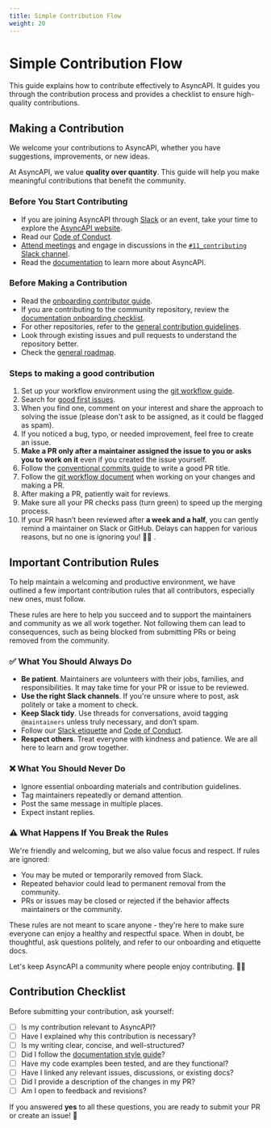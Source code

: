 ```yaml
---
title: Simple Contribution Flow
weight: 20
---
```


# Simple Contribution Flow
This guide explains how to contribute effectively to AsyncAPI. It guides you through the contribution process and provides a checklist to ensure high-quality contributions. 

## Making a Contribution
We welcome your contributions to AsyncAPI, whether you have suggestions, improvements, or new ideas. 

At AsyncAPI, we value **quality over quantity**. This guide will help you make meaningful contributions that benefit the community.

### Before You Start Contributing
- If you are joining AsyncAPI through [Slack](https://asyncapi.com/slack-invite) or an event, take your time to explore the [AsyncAPI website](https://www.asyncapi.com/).  
- Read our [Code of Conduct](https://github.com/asyncapi/.github/blob/master/CODE_OF_CONDUCT.md).  
- [Attend meetings](https://www.asyncapi.com/community/events) and engage in discussions in the [`#11_contributing` Slack channel](https://asyncapi.com/slack-invite).
- Read the [documentation](https://www.asyncapi.com/docs) to learn more about AsyncAPI.

### Before Making a Contribution
- Read the [onboarding contributor guide](../000-onboarding).
- If you are contributing to the community repository, review the [documentation onboarding checklist](../000-onboarding/docs-onboarding-checklist). 
- For other repositories, refer to the [general contribution guidelines](https://github.com/asyncapi/community/blob/master/CONTRIBUTING.md).
- Look through existing issues and pull requests to understand the repository better.
- Check the [general roadmap](https://www.asyncapi.com/roadmap).

### Steps to making a good contribution
1. Set up your workflow environment using the [git workflow guide](git-workflow).
2. Search for [good first issues](https://github.com/issues?page=1&q=is%3Aopen+org%3Aasyncapi+sort%3Aupdated-desc+label%3A%22good+first+issue%22). 
3. When you find one, comment on your interest and share the approach to solving the issue (please don't ask to be assigned, as it could be flagged as spam).
4. If you noticed a bug, typo, or needed improvement, feel free to create an issue.
5. **Make a PR only after a maintainer assigned the issue to you or asks you to work on it** even if you created the issue yourself.
6. Follow the [conventional commits guide](conventional-commits) to write a good PR title.
7. Follow the [git workflow document](git-workflow) when working on your changes and making a PR.
8. After making a PR, patiently wait for reviews.
9. Make sure all your PR checks pass (turn green) to speed up the merging process.  
10. If your PR hasn’t been reviewed after **a week and a half**, you can gently remind a maintainer on Slack or GitHub. Delays can happen for various reasons, but no one is ignoring you! 🙏🏼 .

## Important Contribution Rules
To help maintain a welcoming and productive environment, we have outlined a few important contribution rules that all contributors, especially new ones, must follow.

These rules are here to help you succeed and to support the maintainers and community as we all work together. Not following them can lead to consequences, such as being blocked from submitting PRs or being removed from the community.

### ✅ What You Should Always Do

- **Be patient**. Maintainers are volunteers with their jobs, families, and responsibilities. It may take time for your PR or issue to be reviewed.
- **Use the right Slack channels**. If you're unsure where to post, ask politely or take a moment to check.
- **Keep Slack tidy**. Use threads for conversations, avoid tagging `@maintainers` unless truly necessary, and don’t spam.
-  Follow our [Slack etiquette](../060-meetings-and-communication/slack-etiquette) and [Code of Conduct](https://github.com/asyncapi/.github/blob/master/CODE_OF_CONDUCT.md).
- **Respect others**. Treat everyone with kindness and patience. We are all here to learn and grow together.

### ❌ What You Should Never Do
- Ignore essential onboarding materials and contribution guidelines.
- Tag maintainers repeatedly or demand attention.
- Post the same message in multiple places.
- Expect instant replies.

### ⚠️ What Happens If You Break the Rules

We're friendly and welcoming, but we also value focus and respect. If rules are ignored:

- You may be muted or temporarily removed from Slack.
- Repeated behavior could lead to permanent removal from the community.
- PRs or issues may be closed or rejected if the behavior affects maintainers or the community.

These rules are not meant to scare anyone - they're here to make sure everyone can enjoy a healthy and respectful space. When in doubt, be thoughtful, ask questions politely, and refer to our onboarding and etiquette docs.

Let's keep AsyncAPI a community where people enjoy contributing. 👏🏼


## Contribution Checklist
Before submitting your contribution, ask yourself:
- [ ] Is my contribution relevant to AsyncAPI?
- [ ] Have I explained why this contribution is necessary?
- [ ] Is my writing clear, concise, and well-structured?
- [ ] Did I follow the [documentation style guide](../011-styleguide)?
- [ ] Have my code examples been tested, and are they functional?
- [ ] Have I linked any relevant issues, discussions, or existing docs?
- [ ] Did I provide a description of the changes in my PR?
- [ ] Am I open to feedback and revisions?

If you answered **yes** to all these questions, you are ready to submit your PR or create an issue! 🚀  
